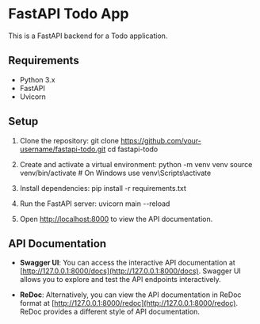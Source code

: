 # FastAPI Todo App

This is a FastAPI backend for a Todo application.

## Requirements

- Python 3.x
- FastAPI
- Uvicorn

## Setup

1. Clone the repository:
   git clone https://github.com/your-username/fastapi-todo.git
   cd fastapi-todo

2. Create and activate a virtual environment:
   python -m venv venv
   source venv/bin/activate # On Windows use venv\Scripts\activate

3. Install dependencies:
   pip install -r requirements.txt

4. Run the FastAPI server:
   uvicorn main --reload

5. Open [http://localhost:8000](http://localhost:8000) to view the API documentation.

## API Documentation

- **Swagger UI**: You can access the interactive API documentation at [http://127.0.0.1:8000/docs](http://127.0.0.1:8000/docs). Swagger UI allows you to explore and test the API endpoints interactively.

- **ReDoc**: Alternatively, you can view the API documentation in ReDoc format at [http://127.0.0.1:8000/redoc](http://127.0.0.1:8000/redoc). ReDoc provides a different style of API documentation.

